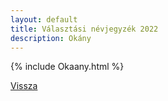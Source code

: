 ```yaml
---
layout: default
title: Választási névjegyzék 2022
description: Okány
---
```


{% include Okaany.html %}

[Vissza](./)